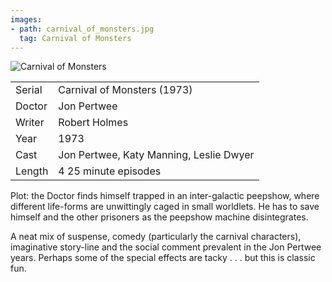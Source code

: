```yaml
---
images:
- path: carnival_of_monsters.jpg
  tag: Carnival of Monsters
---
```

![Carnival of Monsters](carnival_of_monsters.jpg)

| | |
|-|-|
Serial|Carnival of Monsters (1973)
Doctor|Jon Pertwee
Writer|Robert Holmes
Year|1973
Cast|Jon Pertwee, Katy Manning, Leslie Dwyer
Length|4 25 minute episodes

Plot: the Doctor finds himself trapped in an
inter-galactic peepshow, where different life-forms
are unwittingly caged in small worldlets.  He has to
save himself and the other prisoners as the peepshow
machine disintegrates.

A neat mix of suspense, comedy (particularly the
carnival characters), imaginative story-line and the
social comment prevalent in the Jon Pertwee years.
Perhaps some of the special effects are tacky . . .
but this is classic fun.
